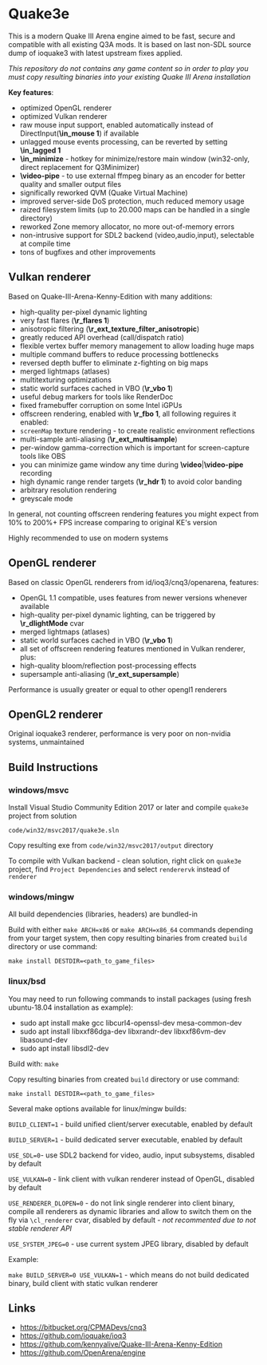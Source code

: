 # Quake3e

This is a modern Quake III Arena engine aimed to be fast, secure and compatible with all existing Q3A mods.
It is based on last non-SDL source dump of ioquake3 with latest upstream fixes applied.

*This repository do not contains any game content so in order to play you must copy resulting binaries into your existing Quake III Arena installation*

**Key features**:

* optimized OpenGL renderer
* optimized Vulkan renderer
* raw mouse input support, enabled automatically instead of DirectInput(**\in_mouse 1**) if available
* unlagged mouse events processing, can be reverted by setting **\in_lagged 1**
* **\in_minimize** - hotkey for minimize/restore main window (win32-only, direct replacement for Q3Minimizer)
* **\video-pipe** - to use external ffmpeg binary as an encoder for better quality and smaller output files
* significally reworked QVM (Quake Virtual Machine)
* improved server-side DoS protection, much reduced memory usage
* raized filesystem limits (up to 20.000 maps can be handled in a single directory)
* reworked Zone memory allocator, no more out-of-memory errors
* non-intrusive support for SDL2 backend (video,audio,input), selectable at compile time
* tons of bugfixes and other improvements

## Vulkan renderer

Based on Quake-III-Arena-Kenny-Edition with many additions:

* high-quality per-pixel dynamic lighting
* very fast flares (**\r_flares 1**)
* anisotropic filtering (**\r_ext_texture_filter_anisotropic**)
* greatly reduced API overhead (call/dispatch ratio)
* flexible vertex buffer memory management to allow loading huge maps
* multiple command buffers to reduce processing bottlenecks
* reversed depth buffer to eliminate z-fighting on big maps
* merged lightmaps (atlases)
* multitexturing optimizations
* static world surfaces cached in VBO (**\r_vbo 1**)
* useful debug markers for tools like RenderDoc
* fixed framebuffer corruption on some Intel iGPUs
* offscreen rendering, enabled with **\r_fbo 1**, all following reguires it enabled:
* `screenMap` texture rendering - to create realistic environment reflections
* multi-sample anti-aliasing (**\r_ext_multisample**)
* per-window gamma-correction which is important for screen-capture tools like OBS
* you can minimize game window any time during **\video**|**\video-pipe** recording
* high dynamic range render targets (**\r_hdr 1**) to avoid color banding
* arbitrary resolution rendering
* greyscale mode

In general, not counting offscreen rendering features you might expect from 10% to 200%+ FPS increase comparing to original KE's version

Highly recommended to use on modern systems

## OpenGL renderer

Based on classic OpenGL renderers from id/ioq3/cnq3/openarena, features:

* OpenGL 1.1 compatible, uses features from newer versions whenever available
* high-quality per-pixel dynamic lighting, can be triggered by **\r_dlightMode** cvar
* merged lightmaps (atlases)
* static world surfaces cached in VBO (**\r_vbo 1**)
* all set of offscreen rendering features mentioned in Vulkan renderer, plus:
* high-quality bloom/reflection post-processing effects
* supersample anti-aliasing (**\r_ext_supersample**)

Performance is usually greater or equal to other opengl1 renderers

## OpenGL2 renderer

Original ioquake3 renderer, performance is very poor on non-nvidia systems, unmaintained

## Build Instructions

### windows/msvc 

Install Visual Studio Community Edition 2017 or later and compile `quake3e` project from solution

`code/win32/msvc2017/quake3e.sln`

Copy resulting exe from `code/win32/msvc2017/output` directory

To compile with Vulkan backend - clean solution, right click on `quake3e` project, find `Project Dependencies` and select `renderervk` instead of `renderer`

### windows/mingw

All build dependencies (libraries, headers) are bundled-in

Build with either `make ARCH=x86` or `make ARCH=x86_64` commands depending from your target system, then copy resulting binaries from created `build` directory or use command: 

`make install DESTDIR=<path_to_game_files>`

### linux/bsd

You may need to run following commands to install packages (using fresh ubuntu-18.04 installation as example):

* sudo apt install make gcc libcurl4-openssl-dev mesa-common-dev
* sudo apt install libxxf86dga-dev libxrandr-dev libxxf86vm-dev libasound-dev
* sudo apt install libsdl2-dev

Build with: `make`

Copy resulting binaries from created `build` directory or use command: 

`make install DESTDIR=<path_to_game_files>`

Several make options available for linux/mingw builds:

`BUILD_CLIENT=1` - build unified client/server executable, enabled by default

`BUILD_SERVER=1` - build dedicated server executable, enabled by default

`USE_SDL=0`- use SDL2 backend for video, audio, input subsystems, disabled by default

`USE_VULKAN=0` - link client with vulkan renderer instead of OpenGL, disabled by default

`USE_RENDERER_DLOPEN=0` - do not link single renderer into client binary, compile all renderers as dynamic libraries and allow to switch them on the fly via `\cl_renderer` cvar, disabled by default - *not recommented due to not stable renderer API*

`USE_SYSTEM_JPEG=0` - use current system JPEG library, disabled by default

Example:

`make BUILD_SERVER=0 USE_VULKAN=1` - which means do not build dedicated binary, build client with static vulkan renderer

## Links

* https://bitbucket.org/CPMADevs/cnq3
* https://github.com/ioquake/ioq3
* https://github.com/kennyalive/Quake-III-Arena-Kenny-Edition
* https://github.com/OpenArena/engine
